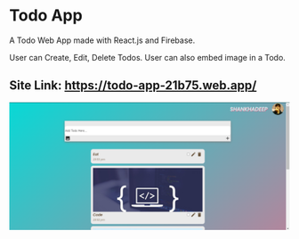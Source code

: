 # Todo App

A Todo Web App made with React.js and Firebase.

User can Create, Edit, Delete Todos.
User can also embed image in a Todo.

## Site Link: https://todo-app-21b75.web.app/

![Alt](img/Screen.png?raw=true)
